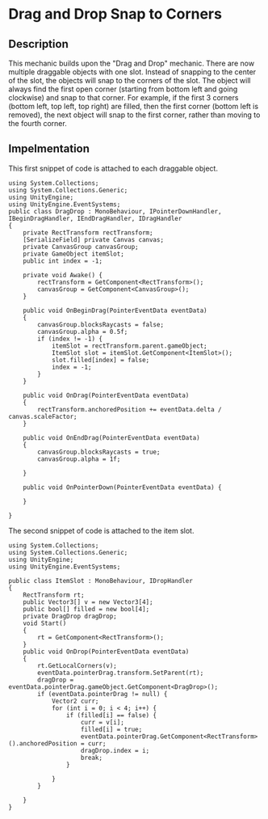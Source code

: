 # Drag and Drop Snap to Corners

## Description
This mechanic builds upon the "Drag and Drop" mechanic. There are now multiple draggable objects with
one slot. Instead of snapping to the center of the slot, the objects will snap to the corners of the slot.
The object will always find the first open corner (starting from bottom left and going clockwise) and snap
to that corner. For example, if the first 3 corners (bottom left, top left, top right) are filled, then
the first corner (bottom left is removed), the next object will snap to the first corner, rather than moving
to the fourth corner.

## Impelmentation
This first snippet of code is attached to each draggable object.

    using System.Collections;
    using System.Collections.Generic;
    using UnityEngine;
    using UnityEngine.EventSystems;
    public class DragDrop : MonoBehaviour, IPointerDownHandler, IBeginDragHandler, IEndDragHandler, IDragHandler
    {
        private RectTransform rectTransform;
        [SerializeField] private Canvas canvas;
        private CanvasGroup canvasGroup;
        private GameObject itemSlot;
        public int index = -1;

        private void Awake() {
            rectTransform = GetComponent<RectTransform>();    
            canvasGroup = GetComponent<CanvasGroup>();
        }

        public void OnBeginDrag(PointerEventData eventData)
        {
            canvasGroup.blocksRaycasts = false;
            canvasGroup.alpha = 0.5f;
            if (index != -1) {
                itemSlot = rectTransform.parent.gameObject;
                ItemSlot slot = itemSlot.GetComponent<ItemSlot>();
                slot.filled[index] = false;
                index = -1;
            } 
        }

        public void OnDrag(PointerEventData eventData)
        {
            rectTransform.anchoredPosition += eventData.delta / canvas.scaleFactor;
        }

        public void OnEndDrag(PointerEventData eventData)
        {
            canvasGroup.blocksRaycasts = true;
            canvasGroup.alpha = 1f;
            
        }

        public void OnPointerDown(PointerEventData eventData) {
            
        }

    }

The second snippet of code is attached to the item slot.

    using System.Collections;
    using System.Collections.Generic;
    using UnityEngine;
    using UnityEngine.EventSystems;

    public class ItemSlot : MonoBehaviour, IDropHandler
    {
        RectTransform rt;
        public Vector3[] v = new Vector3[4];
        public bool[] filled = new bool[4];
        private DragDrop dragDrop;
        void Start()
        {
            rt = GetComponent<RectTransform>();
        }
        public void OnDrop(PointerEventData eventData)
        {
            rt.GetLocalCorners(v);
            eventData.pointerDrag.transform.SetParent(rt);
            dragDrop = eventData.pointerDrag.gameObject.GetComponent<DragDrop>();
            if (eventData.pointerDrag != null) {
                Vector2 curr;
                for (int i = 0; i < 4; i++) {
                    if (filled[i] == false) {
                        curr = v[i];
                        filled[i] = true;
                        eventData.pointerDrag.GetComponent<RectTransform>().anchoredPosition = curr;
                        dragDrop.index = i;
                        break;
                    }
                    
                }
            }
                
        }
    }
